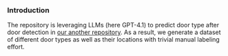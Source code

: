 ### Introduction
The repository is leveraging LLMs (here GPT-4.1) to predict door type after door detection in [our another repository](https://github.com/lichengzhanguom/Co-DETR/tree/own).
As a result, we generate a dataset of different door types as well as their locations with trivial manual labeling effort.

